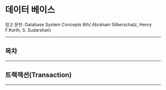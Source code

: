 # **데이터 베이스**

참고 문헌: Database System Concepts 6th(
Abraham Silberschatz, Henry F.Korth, S. Sudarshan)<br>

---
## 목차
---
## 트랙잭션(Transaction)


---


